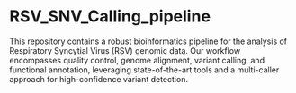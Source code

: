 # RSV_SNV_Calling_pipeline
This repository contains a robust bioinformatics pipeline for the analysis of Respiratory Syncytial Virus (RSV) genomic data. Our workflow encompasses quality control, genome alignment, variant calling, and functional annotation, leveraging state-of-the-art tools and a multi-caller approach for high-confidence variant detection.
